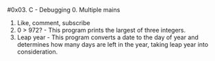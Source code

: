 #0x03. C - Debugging
0. Multiple mains
1. Like, comment, subscribe
2. 0 > 972? - This program prints the largest of three integers.
3. Leap year - This program converts a date to the day of year and determines how many days are left in the year, taking leap year into consideration.


